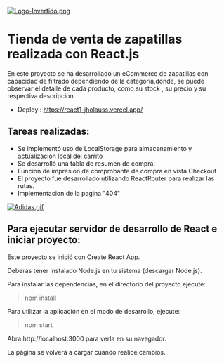 [![Logo-Invertido.png](https://i.postimg.cc/FzHX3VW3/Logo-Invertido.png)](https://postimg.cc/xJhZSMS1)

# Tienda de venta de zapatillas realizada con React.js

En este proyecto se ha desarrollado un eCommerce de zapatillas con capacidad de filtrado dependiendo de la categoria,donde, se puede observar el detalle de cada producto, como su stock , su precio y su respectiva descripcion.

- Deploy : https://react1-jholauss.vercel.app/

## Tareas realizadas:

- Se implementó uso de LocalStorage para almacenamiento y actualizacion local del carrito
- Se desarrolló una tabla de resumen de compra.
- Funcion de impresion de comprobante de compra en vista Checkout
- El proyecto fue desarrollado utilizando ReactRouter para realizar las rutas.
- Implementacion de la pagina "404"

[![Adidas.gif](https://i.postimg.cc/9Q8bQtTs/Adidas.gif)](https://postimg.cc/Xr5d25sg)
## Para ejecutar servidor de desarrollo de React e iniciar proyecto:

Este proyecto se inició con Create React App.

Deberás tener instalado Node.js en tu sistema (descargar Node.js).

Para instalar las dependencias, en el directorio del proyecto ejecute:

> npm install

Para utilizar la aplicación en el modo de desarrollo, ejecute:

> npm start

Abra http://localhost:3000 para verla en su navegador.

La página se volverá a cargar cuando realice cambios.
